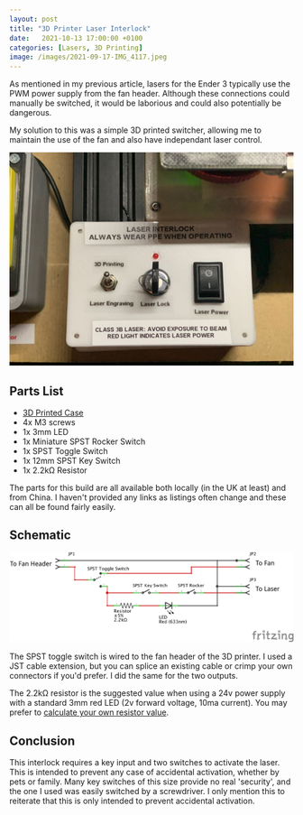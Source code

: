 ```yaml
---
layout: post
title: "3D Printer Laser Interlock"
date:   2021-10-13 17:00:00 +0100
categories: [Lasers, 3D Printing]
image: /images/2021-09-17-IMG_4117.jpeg
---
```


As mentioned in my previous article, lasers for the Ender 3 typically use the PWM power supply from the fan header. Although these connections could manually be switched, it would be laborious and could also potentially be dangerous. 

My solution to this was a simple 3D printed switcher, allowing me to maintain the use of the fan and also have independant laser control. 

![Laser interlock device](/images/2021-09-17-IMG_4117.jpeg)

## Parts List
- [3D Printed Case](https://www.thingiverse.com/thing:5020191)
- 4x M3 screws
- 1x 3mm LED
- 1x Miniature SPST Rocker Switch
- 1x SPST Toggle Switch
- 1x 12mm SPST Key Switch
- 1x 2.2kΩ Resistor

The parts for this build are all available both locally (in the UK at least) and from China. I haven't provided any links as listings often change and these can all be found fairly easily.

## Schematic
![Schematic](/images/2021-10-13-Fritzing2.png)

The SPST toggle switch is wired to the fan header of the 3D printer. I used a JST cable extension, but you can splice an existing cable or crimp your own connectors if you'd prefer. I did the same for the two outputs.

The 2.2kΩ resistor is the suggested value when using a 24v power supply with a standard 3mm red LED (2v forward voltage, 10ma current). You may prefer to [calculate your own resistor value](https://ohmslawcalculator.com/led-resistor-calculator).

## Conclusion
This interlock requires a key input and two switches to activate the laser. This is intended to prevent any case of accidental activation, whether by pets or family. Many key switches of this size provide no real 'security', and the one I used was easily switched by a screwdriver. I only mention this to reiterate that this is only intended to prevent accidental activation.